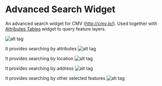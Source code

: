 # Advanced Search Widget
An advanced search widget for CMV (http://cmv.io/). Used together with [Attributes Tables](https://github.com/tmcgee/cmv-widgets#attributes-tables) widget to query feature layers.

![alt tag](https://github.com/vojvod/CMV_AdvancedSearch_Widget/blob/master/img1.png)

It provides searching by attributes
![alt tag](https://github.com/vojvod/CMV_AdvancedSearch_Widget/blob/master/img2.png)    

It provides searching by location
![alt tag](https://github.com/vojvod/CMV_AdvancedSearch_Widget/blob/master/img3.png)

It provides searching by address
![alt tag](https://github.com/vojvod/CMV_AdvancedSearch_Widget/blob/master/img4.png)    

It provides searching by other selected features
![alt tag](https://github.com/vojvod/CMV_AdvancedSearch_Widget/blob/master/img5.png)

